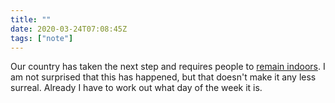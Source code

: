 ```yaml
---
title: ""
date: 2020-03-24T07:08:45Z
tags: ["note"]
---
```


Our country has taken the next step and requires people to [remain indoors](https://youtu.be/wnd1jKcfBRE). I am not surprised that this has happened, but that doesn't make it any less surreal. Already I have to work out what day of the week it is.
